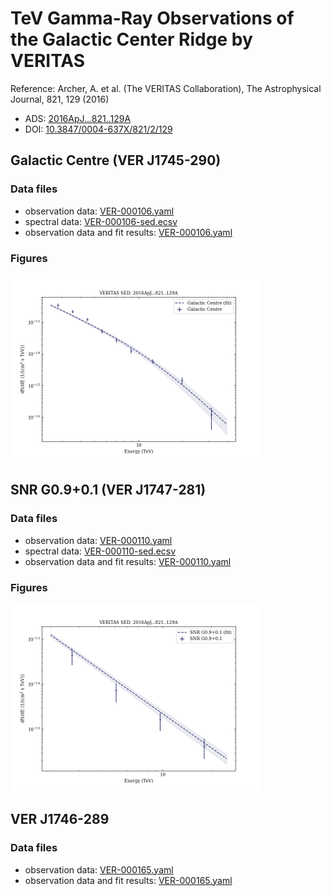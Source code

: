 # TeV Gamma-Ray Observations of the Galactic Center Ridge by VERITAS

Reference:
Archer, A. et al. (The VERITAS Collaboration), The Astrophysical Journal, 821, 129 (2016)

- ADS: [2016ApJ...821..129A](http://adsabs.harvard.edu/abs/2016ApJ...821..129A)
- DOI: [10.3847/0004-637X/821/2/129](https://doi.org/10.3847/0004-637X/821/2/129)

## Galactic Centre (VER J1745-290)
### Data files

- observation data: [VER-000106.yaml](VER-000106.yaml)
- spectral data: [VER-000106-sed.ecsv](VER-000106-sed.ecsv)
- observation data and fit results: [VER-000106.yaml](VER-000106.yaml)


### Figures

<img src="figures/2016ApJ...821..129A-VER-106-1-sed.png" alt="drawing" width="400"/>


## SNR G0.9+0.1 (VER J1747-281)
### Data files

- observation data: [VER-000110.yaml](VER-000110.yaml)
- spectral data: [VER-000110-sed.ecsv](VER-000110-sed.ecsv)
- observation data and fit results: [VER-000110.yaml](VER-000110.yaml)


### Figures

<img src="figures/2016ApJ...821..129A-VER-110-1-sed.png" alt="drawing" width="400"/>


## VER J1746-289
### Data files

- observation data: [VER-000165.yaml](VER-000165.yaml)
- observation data and fit results: [VER-000165.yaml](VER-000165.yaml)
